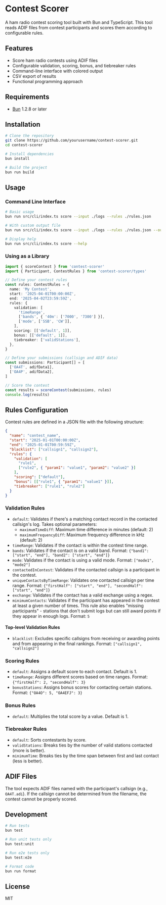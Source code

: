 # Contest Scorer

A ham radio contest scoring tool built with Bun and TypeScript. This tool reads ADIF files from contest participants and scores them according to configurable rules.

## Features

- Score ham radio contests using ADIF files
- Configurable validation, scoring, bonus, and tiebreaker rules
- Command-line interface with colored output
- CSV export of results
- Functional programming approach

## Requirements

- [Bun](https://bun.sh/) 1.2.8 or later

## Installation

```bash
# Clone the repository
git clone https://github.com/yourusername/contest-scorer.git
cd contest-scorer

# Install dependencies
bun install

# Build the project
bun run build
```

## Usage

### Command Line Interface

```bash
# Basic usage
bun run src/cli/index.ts score --input ./logs --rules ./rules.json

# With custom output file
bun run src/cli/index.ts score --input ./logs --rules ./rules.json --output ./results/contest-results.csv

# Display help
bun run src/cli/index.ts score --help
```

### Using as a Library

```typescript
import { scoreContest } from 'contest-scorer'
import { Participant, ContestRules } from 'contest-scorer/types'

// Define your contest rules
const rules: ContestRules = {
  name: 'My Contest',
  start: '2025-04-01T00:00:00Z',
  end: '2025-04-02T23:59:59Z',
  rules: {
    validation: [
      'timeRange',
      ['bands', { '40m': ['7000', '7300'] }],
      ['mode', ['SSB', 'CW']],
    ],
    scoring: [['default', 1]],
    bonus: [['default', 1]],
    tiebreaker: ['validStations'],
  },
}

// Define your submissions (callsign and ADIF data)
const submissions: Participant[] = [
  ['OA4T', adifData1],
  ['OA4P', adifData2],
]

// Score the contest
const results = scoreContest(submissions, rules)
console.log(results)
```

## Rules Configuration

Contest rules are defined in a JSON file with the following structure:

```json
{
  "name": "contest_name",
  "start": "2025-01-01T00:00:00Z",
  "end": "2025-01-01T00:59:59Z",
  "blacklist": ["callsign1", "callsign2"],
  "rules": {
    "validation": [
      "rule1",
      ["rule2", { "param1": "value1", "param2": "value2" }]
    ],
    "scoring": ["default"],
    "bonus": [["rule1", { "param1": "value1" }]],
    "tiebreaker": ["rule1", "rule2"]
  }
}
```

### Validation Rules

- `default`: Validates if there's a matching contact record in the contacted callsign's log. Takes optional parameters:
  - `maximumTimeDiff`: Maximum time difference in minutes (default: 2)
  - `maximumFrequencyDiff`: Maximum frequency difference in kHz (default: 2)
- `timeRange`: Validates if the contact is within the contest time range.
- `bands`: Validates if the contact is on a valid band. Format: `{"band1": ["start", "end"], "band2": ["start", "end"]}`
- `mode`: Validates if the contact is using a valid mode. Format: `["mode1", "mode2"]`
- `contactedInContest`: Validates if the contacted callsign is a participant in the contest.
- `uniqueContactsByTimeRange`: Validates one contacted callsign per time range. Format: `{"firstHalf": ["start", "end"], "secondHalf": ["start", "end"]}`
- `exchange`: Validates if the contact has a valid exchange using a regex.
- `minimumContacts`: Validates if the participant has appeared in the contest at least a given number of times. This rule also enables "missing participants" - stations that don't submit logs but can still award points if they appear in enough logs. Format: `5`

#### Top-level Validation Rules

- `blacklist`: Excludes specific callsigns from receiving or awarding points and from appearing in the final rankings. Format: `["callsign1", "callsign2"]`

### Scoring Rules

- `default`: Assigns a default score to each contact. Default is 1.
- `timeRange`: Assigns different scores based on time ranges. Format: `{"firstHalf": 2, "secondHalf": 3}`
- `bonusStations`: Assigns bonus scores for contacting certain stations. Format: `{"OA4O": 5, "OA4EFJ": 3}`

### Bonus Rules

- `default`: Multiplies the total score by a value. Default is 1.

### Tiebreaker Rules

- `default`: Sorts contestants by score.
- `validStations`: Breaks ties by the number of valid stations contacted (more is better).
- `minimumTime`: Breaks ties by the time span between first and last contact (less is better).

## ADIF Files

The tool expects ADIF files named with the participant's callsign (e.g., `OA4T.adi`). If the callsign cannot be determined from the filename, the contest cannot be properly scored.

## Development

```bash
# Run tests
bun test

# Run unit tests only
bun test:unit

# Run e2e tests only
bun test:e2e

# Format code
bun run format
```

## License

MIT
